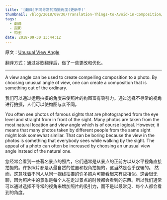 ```yaml
---
title: '[翻译]不同寻常的拍摄角度(更新中)'
thumbnail: /blog/2018/09/30/Translation-Things-to-Avoid-in-Composition/p1.jpg
tags:
  - 翻译
  - 摄影
  - 构图
date: 2018-09-30 13:44:12
---
```


原文：[Unusual View Angle](http://www.secondpicture.com/tutorials/photography/photo_composition_with_unusual_view_angle.html)

翻译方式：通过谷歌翻译后，做了一些更改和优化。

---

A view angle can be used to create compelling composition to a photo. By choosing unusual angle of view, one can create a composition that is something out of the ordinary.

我们可以通过运用拍摄的角度来使照片的构图富有吸引力。通过选择不寻常的视角进行拍摄，人们可以使构图与众不同。

You often see photos of famous sights that are photographed from the eye level and straight from in front of the sight. Many photos are taken from the most natural location and view angle which is of course logical. However, it means that many photos taken by different people from the same sight might look somewhat similar. That can be boring because the view in the photos is something that everybody sees while walking by the sight. The appeal of a photo can often be increased by choosing an unusual view angle instead of the natural one.

您经常会看到一些著名景点的照片，它们通常是从景点的正前方以从水平视角直接拍摄的。许多照片都是从最自然的位置和视角拍摄的，这当然是合乎逻辑的。 然而，这意味着不同人从同一视线拍摄的许多照片可能看起来有些相似。这会很无聊，因为照片中的景象是每个人在走过景点的时候都会看到的东西。所以我们通常可以通过选择不寻常的视角来增加照片的吸引力，而不是以最常见、每个人都会看到的角度。
